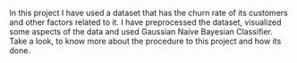 In this project I have used a dataset that has the churn rate of its customers and other factors related to it.
I have preprocessed the dataset, visualized some aspects of the data and used Gaussian Naive Bayesian Classifier.
Take a look, to know more about the procedure to this project and how its done.
